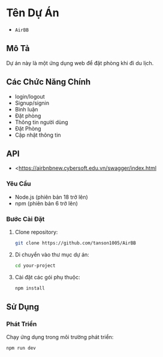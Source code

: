 # Tên Dự Án
- ```AirBB```
## Mô Tả

Dự án này là một ứng dụng web để đặt phòng khi đi du lịch.

## Các Chức Năng Chính
- login/logout
- Signup/signin
- Bình luận
- Đặt phòng
- Thông tin người dùng
- Đặt Phòng
- Cập nhật thông tin

## API
- <https://airbnbnew.cybersoft.edu.vn/swagger/index.html
### Yêu Cầu

- Node.js (phiên bản 18 trở lên)
- npm (phiên bản 6 trở lên)

### Bước Cài Đặt

1. Clone repository:

    ```bash
    git clone https://github.com/tanson1005/AirBB
    ```

2. Di chuyển vào thư mục dự án:

    ```bash
    cd your-project
    ```

3. Cài đặt các gói phụ thuộc:

    ```bash
    npm install
    ```

## Sử Dụng

### Phát Triển

Chạy ứng dụng trong môi trường phát triển:

```bash
npm run dev
